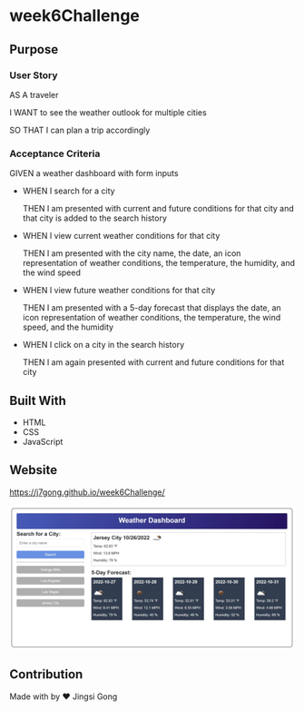 # **week6Challenge**

## **Purpose**

### **User Story**

AS A traveler

I WANT to see the weather outlook for multiple cities

SO THAT I can plan a trip accordingly

### **Acceptance Criteria**

GIVEN a weather dashboard with form inputs

* WHEN I search for a city

  THEN I am presented with current and future conditions for that city and that city is added to the search history

* WHEN I view current weather conditions for that city

  THEN I am presented with the city name, the date, an icon representation of weather conditions, the temperature, the humidity, and the wind speed

* WHEN I view future weather conditions for that city

  THEN I am presented with a 5-day forecast that displays the date, an icon representation of weather conditions, the temperature, the wind speed, and the humidity

* WHEN I click on a city in the search history
  
  THEN I am again presented with current and future conditions for that city

## **Built With**
* HTML
* CSS
* JavaScript

## **Website**
https://j7gong.github.io/week6Challenge/

![GitHub Logo](/assets/images/applicationImg.JPG)

## **Contribution** 

Made with by ❤️ Jingsi Gong

